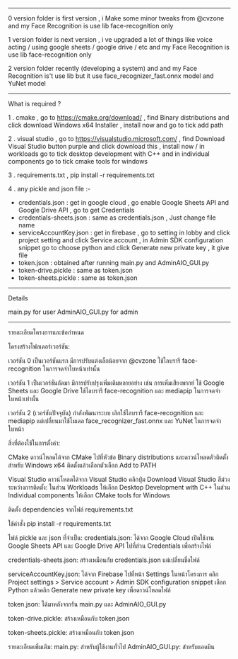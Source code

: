 ****************************************************

0 version folder is first version , i Make some minor tweaks from @cvzone and my Face Recognition is use lib face-recognition only

1 version folder is next version , i ve upgraded a lot of things like voice acting / using google sheets / google drive / etc and my Face Recognition is use lib face-recognition only

2 version folder recently (developing a system) and and my Face Recognition is't use lib but it use face_recognizer_fast.onnx model and YuNet model

****************************************************

What is required ?

1 . cmake , go to https://cmake.org/download/ , find Binary distributions and click download Windows x64 Installer , install now and go to tick add path

2 . visual studio , go to https://visualstudio.microsoft.com/ , find Download Visual Studio button purple and click download this , install now / in workloads go to tick desktop development with C++ and in individual components go to tick cmake tools for windows

3 . requirements.txt , pip install -r requirements.txt

4 . any pickle and json file :-
- credentials.json : get in google cloud , go enable Google Sheets API and Google Drive API , go to get Credentials
- credentials-sheets.json : same as credentials.json , Just change file name
- serviceAccountKey.json : get in firebase , go to setting in lobby and click project setting and click Service account , in Admin SDK configuration snippet go to choose python and click Generate new private key , it give file
- token.json : obtained after running main.py and AdminAIO_GUI.py
- token-drive.pickle : same as token.json
- token-sheets.pickle : same as token.json

****************************************************

Details

main.py for user
AdminAIO_GUI.py for admin

****************************************************

รายละเอียดโครงการและข้อกำหนด

โครงสร้างโฟลเดอร์เวอร์ชัน:

เวอร์ชัน 0
เป็นเวอร์ชันแรก มีการปรับแต่งเล็กน้อยจาก @cvzone
ใช้ไลบรารี face-recognition ในการจดจำใบหน้าเท่านั้น

เวอร์ชัน 1
เป็นเวอร์ชันถัดมา มีการปรับปรุงเพิ่มเติมหลายอย่าง เช่น
การเพิ่มเสียงพากย์
ใช้ Google Sheets และ Google Drive
ใช้ไลบรารี face-recognition และ mediapip ในการจดจำใบหน้าเท่านั้น

เวอร์ชัน 2 (เวอร์ชันปัจจุบัน)
กำลังพัฒนาระบบ
เลิกใช้ไลบรารี face-recognition และ mediapip แต่เปลี่ยนมาใช้โมเดล face_recognizer_fast.onnx และ YuNet ในการจดจำใบหน้า

สิ่งที่ต้องใช้ในการตั้งค่า:

CMake
ดาวน์โหลดได้จาก CMake
ไปที่หัวข้อ Binary distributions และดาวน์โหลดตัวติดตั้งสำหรับ Windows x64
ติดตั้งแล้วเลือกตัวเลือก Add to PATH

Visual Studio
ดาวน์โหลดได้จาก Visual Studio
คลิกปุ่ม Download Visual Studio สีม่วง
ระหว่างการติดตั้ง:
ในส่วน Workloads ให้เลือก Desktop Development with C++
ในส่วน Individual components ให้เลือก CMake tools for Windows

ติดตั้ง dependencies จากไฟล์ requirements.txt

ใช้คำสั่ง pip install -r requirements.txt

ไฟล์ pickle และ json ที่จำเป็น:
credentials.json:
ได้จาก Google Cloud
เปิดใช้งาน Google Sheets API และ Google Drive API
ไปที่ส่วน Credentials เพื่อสร้างไฟล์

credentials-sheets.json:
สร้างเหมือนกับ credentials.json แต่เปลี่ยนชื่อไฟล์

serviceAccountKey.json:
ได้จาก Firebase
ไปที่หน้า Settings ในหน้าโครงการ
คลิก Project settings > Service account > Admin SDK configuration snippet
เลือก Python แล้วคลิก Generate new private key เพื่อดาวน์โหลดไฟล์

token.json:
ได้มาหลังจากรัน main.py และ AdminAIO_GUI.py

token-drive.pickle:
สร้างเหมือนกับ token.json

token-sheets.pickle:
สร้างเหมือนกับ token.json

รายละเอียดเพิ่มเติม:
main.py: สำหรับผู้ใช้งานทั่วไป
AdminAIO_GUI.py: สำหรับแอดมิน
